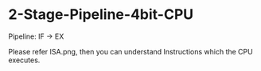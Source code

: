 # 2-Stage-Pipeline-4bit-CPU
 
Pipeline: IF -> EX

Please refer ISA.png, then you can understand Instructions which the CPU executes.
